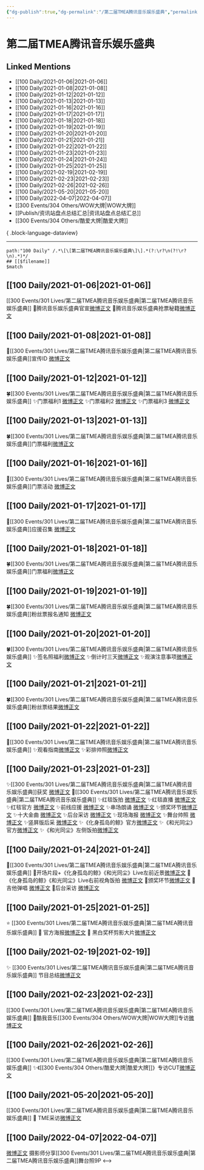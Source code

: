 ```yaml
---
{"dg-publish":true,"dg-permalink":"/第二届TMEA腾讯音乐娱乐盛典","permalink":"/第二届TMEA腾讯音乐娱乐盛典/","title":"2020 TMEA","tags":[null],"created":"2022-11-21T00:25:47.000+08:00","updated":"2023-08-24T18:58:45.612+08:00"}
---
```


# 第二届TMEA腾讯音乐娱乐盛典

## Linked Mentions
- [[100 Daily/2021-01-06\|2021-01-06]]
- [[100 Daily/2021-01-08\|2021-01-08]]
- [[100 Daily/2021-01-12\|2021-01-12]]
- [[100 Daily/2021-01-13\|2021-01-13]]
- [[100 Daily/2021-01-16\|2021-01-16]]
- [[100 Daily/2021-01-17\|2021-01-17]]
- [[100 Daily/2021-01-18\|2021-01-18]]
- [[100 Daily/2021-01-19\|2021-01-19]]
- [[100 Daily/2021-01-20\|2021-01-20]]
- [[100 Daily/2021-01-21\|2021-01-21]]
- [[100 Daily/2021-01-22\|2021-01-22]]
- [[100 Daily/2021-01-23\|2021-01-23]]
- [[100 Daily/2021-01-24\|2021-01-24]]
- [[100 Daily/2021-01-25\|2021-01-25]]
- [[100 Daily/2021-02-19\|2021-02-19]]
- [[100 Daily/2021-02-23\|2021-02-23]]
- [[100 Daily/2021-02-26\|2021-02-26]]
- [[100 Daily/2021-05-20\|2021-05-20]]
- [[100 Daily/2022-04-07\|2022-04-07]]
- [[300 Events/304 Others/WOW大牌\|WOW大牌]]
- [[Publish/资讯站盘点总结汇总\|资讯站盘点总结汇总]]
- [[300 Events/304 Others/酷爱大牌\|酷爱大牌]]

{ .block-language-dataview}

---

```expander
path:"100 Daily" /.*\[\[第二届TMEA腾讯音乐娱乐盛典\]\].*(?:\r?\n(?!\r?\n).*)*/
## [[$filename]]
$match
```
## [[100 Daily/2021-01-06\|2021-01-06]]
[[300 Events/301 Lives/第二届TMEA腾讯音乐娱乐盛典\|第二届TMEA腾讯音乐娱乐盛典]]
🧣腾讯音乐娱乐盛典官宣[微博正文](https://m.weibo.cn/6466290670/4590331746326612)
🧣腾讯音乐娱乐盛典抢票秘籍[微博正文](https://m.weibo.cn/6466290670/4590415913949970)
## [[100 Daily/2021-01-08\|2021-01-08]]
🌟[[300 Events/301 Lives/第二届TMEA腾讯音乐娱乐盛典\|第二届TMEA腾讯音乐娱乐盛典]]宣传ID [微博正文](https://m.weibo.cn/6466290670/4591100616258487)
## [[100 Daily/2021-01-12\|2021-01-12]]
🍀[[300 Events/301 Lives/第二届TMEA腾讯音乐娱乐盛典\|第二届TMEA腾讯音乐娱乐盛典]]
✨门票福利1 [微博正文](https://m.weibo.cn/6466290670/4592558724096521)
✨门票福利2 [微博正文](https://m.weibo.cn/6466290670/4592669144124419)
✨门票福利3 [微博正文](https://m.weibo.cn/6466290670/4592669752044006)
## [[100 Daily/2021-01-13\|2021-01-13]]
🍀[[300 Events/301 Lives/第二届TMEA腾讯音乐娱乐盛典\|第二届TMEA腾讯音乐娱乐盛典]]门票福利[微博正文](https://m.weibo.cn/6466290670/4592856193040899)
## [[100 Daily/2021-01-16\|2021-01-16]]
🌟[[300 Events/301 Lives/第二届TMEA腾讯音乐娱乐盛典\|第二届TMEA腾讯音乐娱乐盛典]]门票活动 [微博正文](https://m.weibo.cn/6466290670/4593938554163980)
## [[100 Daily/2021-01-17\|2021-01-17]]
🌟[[300 Events/301 Lives/第二届TMEA腾讯音乐娱乐盛典\|第二届TMEA腾讯音乐娱乐盛典]]应援召集 [微博正文](https://m.weibo.cn/6466290670/4594480130299881)

## [[100 Daily/2021-01-18\|2021-01-18]]
🍀[[300 Events/301 Lives/第二届TMEA腾讯音乐娱乐盛典\|第二届TMEA腾讯音乐娱乐盛典]]门票福利[微博正文](https://m.weibo.cn/6466290670/4594811971572376)
## [[100 Daily/2021-01-19\|2021-01-19]]
🍀[[300 Events/301 Lives/第二届TMEA腾讯音乐娱乐盛典\|第二届TMEA腾讯音乐娱乐盛典]]粉丝票报名通知 [微博正文](https://weibo.com/6466290670/JDVcE3FfU)

## [[100 Daily/2021-01-20\|2021-01-20]]
🍀[[300 Events/301 Lives/第二届TMEA腾讯音乐娱乐盛典\|第二届TMEA腾讯音乐娱乐盛典]]
✨签名照福利[微博正文](https://m.weibo.cn/6466290670/4595516191802597)
✨倒计时三天[微博正文](https://m.weibo.cn/6466290670/4595483198369067)
✨观演注意事项[微博正文](https://m.weibo.cn/6466290670/4595576597140694)
## [[100 Daily/2021-01-21\|2021-01-21]]
🍀[[300 Events/301 Lives/第二届TMEA腾讯音乐娱乐盛典\|第二届TMEA腾讯音乐娱乐盛典]]粉丝票结果[微博正文](https://m.weibo.cn/6466290670/4595950418926964)
## [[100 Daily/2021-01-22\|2021-01-22]]
💫[[300 Events/301 Lives/第二届TMEA腾讯音乐娱乐盛典\|第二届TMEA腾讯音乐娱乐盛典]]
✨观看指南[微博正文](https://m.weibo.cn/6466290670/4596273850877921)
✨彩排帅照[微博正文](https://m.weibo.cn/6466290670/4596292648964297)
## [[100 Daily/2021-01-23\|2021-01-23]]
✨[[300 Events/301 Lives/第二届TMEA腾讯音乐娱乐盛典\|第二届TMEA腾讯音乐娱乐盛典]]获奖 [微博正文](https://m.weibo.cn/6466290670/4596665884082681)
🌟[[300 Events/301 Lives/第二届TMEA腾讯音乐娱乐盛典\|第二届TMEA腾讯音乐娱乐盛典]]
✨红毯饭拍 [微博正文](https://m.weibo.cn/6466290670/4596571536624100)
✨红毯直播 [微博正文](https://m.weibo.cn/6466290670/4596574707524655)
✨红毯官方 [微博正文](https://m.weibo.cn/6466290670/4596580077015347)
✨前线应援 [微博正文](https://m.weibo.cn/6466290670/4596578575198176)
✨串场朗诵 [微博正文](https://m.weibo.cn/6466290670/4596613160906439)
✨颁奖环节[微博正文](https://m.weibo.cn/6466290670/4596655545130703)
✨十大金曲 [微博正文](https://m.weibo.cn/6466290670/4596660166461666)
✨后台采访 [微博正文](https://m.weibo.cn/6466290670/4596658241286935)
✨现场海报 [微博正文](https://m.weibo.cn/6466290670/4596662028730774)
✨舞台帅照 [微博正文](https://m.weibo.cn/6466290670/4596696740539083)
✨竖屏版后采 [微博正文](https://m.weibo.cn/6466290670/4596698174986972)
✨《化身孤岛的鲸》官方[微博正文](https://m.weibo.cn/6466290670/4596613563308768)
✨《和光同尘》官方[微博正文](https://m.weibo.cn/6466290670/4596616764596149)
✨《和光同尘》左侧饭拍[微博正文](https://m.weibo.cn/6466290670/4596648599095116)

## [[100 Daily/2021-01-24\|2021-01-24]]
🌟[[300 Events/301 Lives/第二届TMEA腾讯音乐娱乐盛典\|第二届TMEA腾讯音乐娱乐盛典]]
🌿开场片段+《化身孤岛的鲸》《和光同尘》Live左前近景[微博正文](https://m.weibo.cn/6466290670/4596825271044624)
🌿《化身孤岛的鲸》《和光同尘》Live右前视角饭拍 [微博正文](https://m.weibo.cn/6466290670/4597023183474015)
🌿颁奖环节[微博正文](https://m.weibo.cn/6466290670/4596836809580501)
🌿吉他弹唱 [微博正文](https://m.weibo.cn/6466290670/4596915029417314)
🌿后台采访 [微博正文](https://m.weibo.cn/6466290670/4596948893711450)
## [[100 Daily/2021-01-25\|2021-01-25]]
⭐ [[300 Events/301 Lives/第二届TMEA腾讯音乐娱乐盛典\|第二届TMEA腾讯音乐娱乐盛典]]
🎵 官方海报[微博正文](https://m.weibo.cn/6466290670/4597246475633104)
🎵 黑白奖杯剪影大片[微博正文](https://m.weibo.cn/6466290670/4597227102670292)
## [[100 Daily/2021-02-19\|2021-02-19]]
✨ [[300 Events/301 Lives/第二届TMEA腾讯音乐娱乐盛典\|第二届TMEA腾讯音乐娱乐盛典]] 节目总结[微博正文](https://m.weibo.cn/6466290670/4606351353061516)

## [[100 Daily/2021-02-23\|2021-02-23]]
[[300 Events/301 Lives/第二届TMEA腾讯音乐娱乐盛典\|第二届TMEA腾讯音乐娱乐盛典]]
🌟酷我音乐[[300 Events/304 Others/WOW大牌\|WOW大牌]]专访[微博正文](https://m.weibo.cn/6466290670/4607834765140790)
## [[100 Daily/2021-02-26\|2021-02-26]]
[[300 Events/301 Lives/第二届TMEA腾讯音乐娱乐盛典\|第二届TMEA腾讯音乐娱乐盛典]]
✨《[[300 Events/304 Others/酷爱大牌\|酷爱大牌]]》专访CUT[微博正文](https://m.weibo.cn/6466290670/4608840131154917)
## [[100 Daily/2021-05-20\|2021-05-20]]
[[300 Events/301 Lives/第二届TMEA腾讯音乐娱乐盛典\|第二届TMEA腾讯音乐娱乐盛典]]
💫 TME采访[微博正文](https://m.weibo.cn/6466290670/4638966835319987)
## [[100 Daily/2022-04-07\|2022-04-07]]
[微博正文](https://m.weibo.cn/3796099843/4755632101789285) 摄影师分享[[300 Events/301 Lives/第二届TMEA腾讯音乐娱乐盛典\|第二届TMEA腾讯音乐娱乐盛典]]舞台照9P
<-->
